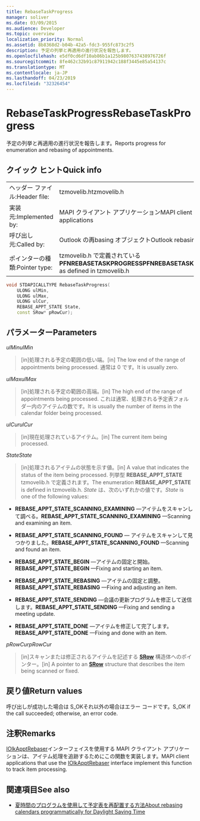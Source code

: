```yaml
---
title: RebaseTaskProgress
manager: soliver
ms.date: 03/09/2015
ms.audience: Developer
ms.topic: overview
localization_priority: Normal
ms.assetid: 8b8368d2-b04b-42a5-fdc3-955fc873c2f5
description: 予定の列挙と再適用の進行状況を報告します。
ms.openlocfilehash: e5df0cd6df10ab86b1a125b9807637438976726f
ms.sourcegitcommit: 8fe462c32b91c87911942c188f3445e85a54137c
ms.translationtype: MT
ms.contentlocale: ja-JP
ms.lasthandoff: 04/23/2019
ms.locfileid: "32326454"
---
```

# <a name="rebasetaskprogress"></a><span data-ttu-id="6b37b-103">RebaseTaskProgress</span><span class="sxs-lookup"><span data-stu-id="6b37b-103">RebaseTaskProgress</span></span>

<span data-ttu-id="6b37b-104">予定の列挙と再適用の進行状況を報告します。</span><span class="sxs-lookup"><span data-stu-id="6b37b-104">Reports progress for enumeration and rebasing of appointments.</span></span>
  
## <a name="quick-info"></a><span data-ttu-id="6b37b-105">クイック ヒント</span><span class="sxs-lookup"><span data-stu-id="6b37b-105">Quick info</span></span>

|||
|:-----|:-----|
|<span data-ttu-id="6b37b-106">ヘッダー ファイル:</span><span class="sxs-lookup"><span data-stu-id="6b37b-106">Header file:</span></span>  <br/> |<span data-ttu-id="6b37b-107">tzmovelib.h</span><span class="sxs-lookup"><span data-stu-id="6b37b-107">tzmovelib.h</span></span>  <br/> |
|<span data-ttu-id="6b37b-108">実装元:</span><span class="sxs-lookup"><span data-stu-id="6b37b-108">Implemented by:</span></span>  <br/> |<span data-ttu-id="6b37b-109">MAPI クライアント アプリケーション</span><span class="sxs-lookup"><span data-stu-id="6b37b-109">MAPI client applications</span></span>  <br/> |
|<span data-ttu-id="6b37b-110">呼び出し元:</span><span class="sxs-lookup"><span data-stu-id="6b37b-110">Called by:</span></span>  <br/> |<span data-ttu-id="6b37b-111">Outlook の再basing オブジェクト</span><span class="sxs-lookup"><span data-stu-id="6b37b-111">Outlook rebasing object</span></span>  <br/> |
|<span data-ttu-id="6b37b-112">ポインターの種類:</span><span class="sxs-lookup"><span data-stu-id="6b37b-112">Pointer type:</span></span>  <br/> |<span data-ttu-id="6b37b-113">tzmovelib.h で定義されている **PFNREBASETASKPROGRESS**</span><span class="sxs-lookup"><span data-stu-id="6b37b-113">**PFNREBASETASKPROGRESS** as defined in tzmovelib.h</span></span>  <br/> |
   
```cpp
void STDAPICALLTYPE RebaseTaskProgress(  
    ULONG ulMin, 
    ULONG ulMax, 
    ULONG ulCur, 
    REBASE_APPT_STATE State, 
    const SRow* pRowCur); 

```

## <a name="parameters"></a><span data-ttu-id="6b37b-114">パラメーター</span><span class="sxs-lookup"><span data-stu-id="6b37b-114">Parameters</span></span>

<span data-ttu-id="6b37b-115">_ulMin_</span><span class="sxs-lookup"><span data-stu-id="6b37b-115">_ulMin_</span></span>
  
> <span data-ttu-id="6b37b-116">[in]処理される予定の範囲の低い端。</span><span class="sxs-lookup"><span data-stu-id="6b37b-116">[in] The low end of the range of appointments being processed.</span></span> <span data-ttu-id="6b37b-117">通常は 0 です。</span><span class="sxs-lookup"><span data-stu-id="6b37b-117">It is usually zero.</span></span>
    
<span data-ttu-id="6b37b-118">_ulMax_</span><span class="sxs-lookup"><span data-stu-id="6b37b-118">_ulMax_</span></span>
  
> <span data-ttu-id="6b37b-119">[in]処理される予定の範囲の高端。</span><span class="sxs-lookup"><span data-stu-id="6b37b-119">[in] The high end of the range of appointments being processed.</span></span> <span data-ttu-id="6b37b-120">これは通常、処理される予定表フォルダー内のアイテムの数です。</span><span class="sxs-lookup"><span data-stu-id="6b37b-120">It is usually the number of items in the calendar folder being processed.</span></span>
    
<span data-ttu-id="6b37b-121">_ulCur_</span><span class="sxs-lookup"><span data-stu-id="6b37b-121">_ulCur_</span></span>
  
> <span data-ttu-id="6b37b-122">[in]現在処理されているアイテム。</span><span class="sxs-lookup"><span data-stu-id="6b37b-122">[in] The current item being processed.</span></span>
    
<span data-ttu-id="6b37b-123">_State_</span><span class="sxs-lookup"><span data-stu-id="6b37b-123">_State_</span></span>
  
> <span data-ttu-id="6b37b-124">[in]処理されるアイテムの状態を示す値。</span><span class="sxs-lookup"><span data-stu-id="6b37b-124">[in] A value that indicates the status of the item being processed.</span></span> <span data-ttu-id="6b37b-125">列挙型 **REBASE_APPT_STATE** tzmovelib.h で定義されます。</span><span class="sxs-lookup"><span data-stu-id="6b37b-125">The enumeration **REBASE_APPT_STATE** is defined in tzmovelib.h.</span></span>  <span data-ttu-id="6b37b-126">_State_ は、次のいずれかの値です。</span><span class="sxs-lookup"><span data-stu-id="6b37b-126">_State_ is one of the following values:</span></span> 
    
   - <span data-ttu-id="6b37b-127">**REBASE_APPT_STATE_SCANNING_EXAMINING** —アイテムをスキャンして調べる。</span><span class="sxs-lookup"><span data-stu-id="6b37b-127">**REBASE_APPT_STATE_SCANNING_EXAMINING** —Scanning and examining an item.</span></span> 
    
   - <span data-ttu-id="6b37b-128">**REBASE_APPT_STATE_SCANNING_FOUND** — アイテムをスキャンして見つかりました。</span><span class="sxs-lookup"><span data-stu-id="6b37b-128">**REBASE_APPT_STATE_SCANNING_FOUND** —Scanning and found an item.</span></span> 
    
   - <span data-ttu-id="6b37b-129">**REBASE_APPT_STATE_BEGIN** —アイテムの固定と開始。</span><span class="sxs-lookup"><span data-stu-id="6b37b-129">**REBASE_APPT_STATE_BEGIN** —Fixing and starting an item.</span></span> 
    
   - <span data-ttu-id="6b37b-130">**REBASE_APPT_STATE_REBASING** —アイテムの固定と調整。</span><span class="sxs-lookup"><span data-stu-id="6b37b-130">**REBASE_APPT_STATE_REBASING** —Fixing and adjusting an item.</span></span> 
    
   - <span data-ttu-id="6b37b-131">**REBASE_APPT_STATE_SENDING** —会議の更新プログラムを修正して送信します。</span><span class="sxs-lookup"><span data-stu-id="6b37b-131">**REBASE_APPT_STATE_SENDING** —Fixing and sending a meeting update.</span></span> 
    
   - <span data-ttu-id="6b37b-132">**REBASE_APPT_STATE_DONE** —アイテムを修正して完了します。</span><span class="sxs-lookup"><span data-stu-id="6b37b-132">**REBASE_APPT_STATE_DONE** —Fixing and done with an item.</span></span> 
    
<span data-ttu-id="6b37b-133">_pRowCur_</span><span class="sxs-lookup"><span data-stu-id="6b37b-133">_pRowCur_</span></span>
  
> <span data-ttu-id="6b37b-134">[in]スキャンまたは修正されるアイテムを記述する **[SRow](https://msdn.microsoft.com/library/369c2d5c-8c2b-4314-9cb2-aaa89580aa2b%28Office.15%29.aspx)** 構造体へのポインター。</span><span class="sxs-lookup"><span data-stu-id="6b37b-134">[in] A pointer to an **[SRow](https://msdn.microsoft.com/library/369c2d5c-8c2b-4314-9cb2-aaa89580aa2b%28Office.15%29.aspx)** structure that describes the item being scanned or fixed.</span></span> 
    
## <a name="return-values"></a><span data-ttu-id="6b37b-135">戻り値</span><span class="sxs-lookup"><span data-stu-id="6b37b-135">Return values</span></span>

<span data-ttu-id="6b37b-136">呼び出しが成功した場合は S_OKそれ以外の場合はエラー コードです。</span><span class="sxs-lookup"><span data-stu-id="6b37b-136">S_OK if the call succeeded; otherwise, an error code.</span></span>
  
## <a name="remarks"></a><span data-ttu-id="6b37b-137">注釈</span><span class="sxs-lookup"><span data-stu-id="6b37b-137">Remarks</span></span>

<span data-ttu-id="6b37b-138">[IOlkApptRebaser](iolkapptrebaser.md)インターフェイスを使用する MAPI クライアント アプリケーションは、アイテム処理を追跡するためにこの関数を実装します。</span><span class="sxs-lookup"><span data-stu-id="6b37b-138">MAPI client applications that use the [IOlkApptRebaser](iolkapptrebaser.md) interface implement this function to track item processing.</span></span> 
  
## <a name="see-also"></a><span data-ttu-id="6b37b-139">関連項目</span><span class="sxs-lookup"><span data-stu-id="6b37b-139">See also</span></span>

- [<span data-ttu-id="6b37b-140">夏時間のプログラムを使用して予定表を再配置する方法</span><span class="sxs-lookup"><span data-stu-id="6b37b-140">About rebasing calendars programmatically for Daylight Saving Time</span></span>](about-rebasing-calendars-programmatically-for-daylight-saving-time.md)

